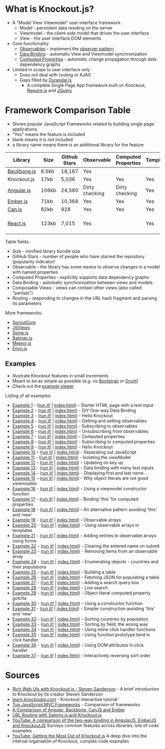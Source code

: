 # What is Knockout.js?

 * A "Model View Viewmodel" user interface framework
   * Model - persistent data residing on the server
   * Viewmodel - the client-side model that drives the user interface
   * View - the user interface DOM elements
 * Core functionality
   * [Observables](http://knockoutjs.com/documentation/observables.html) - implement the [observer pattern](http://en.wikipedia.org/wiki/Observer_pattern)
   * [Data Binding](http://knockoutjs.com/documentation/binding-syntax.html) - automatic View and Viewmodel synchronization
   * [Computed Properties](http://knockoutjs.com/documentation/computedObservables.html) - automatic change propagation through data dependency graphs
 * Limited in scope to user interface only
   * Does not deal with routing or AJAX
   * Gaps filled by [Durandal.js](http://durandaljs.com/)
     * A complete Single Page App framework built on Knockout, [Require.js](http://requirejs.org/) and [JQuery](http://jquery.com/)

# Framework Comparison Table

 * Shows popular JavaScript Frameworks related to building single page applications
 * "Yes" means the feature is included
 * blank means it is not included
 * a library name means there is an additional library for the feature

| Library     | Size | Github Stars | Observable| Computed Properties | Templating | Data Binding | Composable Views  | Routing   |
|-------------|------|--------------|-------------------|---------------------|------------|--------------|-------------------|-----------|
| [Backbone.js](http://backbonejs.org/) | 6.5kb| 18,167       | Yes               |                     |            |              | Yes               | Yes       |
| Knockout.js | 17kb | 5,036        | Yes               | Yes                 | Yes        | Yes          | Durandal          | Durandal  |
| [Angular.js](https://angularjs.org/) | 106kb| 24,580       | Dirty checking    | Dirty checking      | Yes        | Yes          | AngularUI         | UI-Router |
| [Ember.js](http://emberjs.com/)    | 71kb | 10,368       | Yes               | Yes                 | Yes        | Yes          | Yes               | Yes       |
| [Can.js](http://canjs.com/)    | 82kb | 928          | Yes               | Yes                 | Yes        | Yes          | Yes               | Yes       |
| [React.js](https://github.com/facebook/react) | 123kb| 7,015        | Yes               |                     | Yes        | Yes          | Yes               | react-router-component |

Table fields:

 * Size - minified library bundle size
 * GitHub Stars - number of people who have starred the repository (popularity indicator)
 * Observable - the library has some means to observe changes in a model with named properties
 * Computed Properties - explicitly supports data dependency graphs
 * Data Binding - automatic synchronization between views and models
 * Composable Views - views can contain other views (also called "partials")
 * Routing - responding to changes in the URL hash fragment and parsing its parameters

More frameworks:

 * [SproutCore](http://sproutcore.com/)
 * [JSViews](http://www.jsviews.com/)
 * [Spine.js](http://spinejs.com/)
 * [Batman.js](http://batmanjs.org/)
 * [Meteor.js](https://www.meteor.com/)
 * [Enyo.js](http://enyojs.com/)

## Examples

 * Illustrate Knockout features in small increments
 * Meant to be as simple as possible (e.g. no [Bootstrap](http://getbootstrap.com/) or [Grunt](http://gruntjs.com/))
 * Check out the [example viewer](http://curran.github.io/screencasts/introToKnockout/exampleViewer)

Listing of all examples:

 * [Example 1](https://github.com/curran/screencasts/tree/gh-pages/introToAngular/examples/snapshots/snapshot01) - ([run it!](http://curran.github.io/screencasts/introToAngular/examples/snapshots/snapshot01) | [index.html](https://github.com/curran/screencasts/tree/gh-pages/introToAngular/examples/snapshots/snapshot01/index.html)) - Starter HTML page with a text input
 * [Example 2](https://github.com/curran/screencasts/tree/gh-pages/introToAngular/examples/snapshots/snapshot02) - ([run it!](http://curran.github.io/screencasts/introToAngular/examples/snapshots/snapshot02) | [index.html](https://github.com/curran/screencasts/tree/gh-pages/introToAngular/examples/snapshots/snapshot02/index.html)) - DIY One-way Data Binding
 * [Example 3](https://github.com/curran/screencasts/tree/gh-pages/introToAngular/examples/snapshots/snapshot03) - ([run it!](http://curran.github.io/screencasts/introToAngular/examples/snapshots/snapshot03) | [index.html](https://github.com/curran/screencasts/tree/gh-pages/introToAngular/examples/snapshots/snapshot03/index.html)) - Hello Knockout
 * [Example 4](https://github.com/curran/screencasts/tree/gh-pages/introToAngular/examples/snapshots/snapshot04) - ([run it!](http://curran.github.io/screencasts/introToAngular/examples/snapshots/snapshot04) | [index.html](https://github.com/curran/screencasts/tree/gh-pages/introToAngular/examples/snapshots/snapshot04/index.html)) - Getting and setting observables
 * [Example 5](https://github.com/curran/screencasts/tree/gh-pages/introToAngular/examples/snapshots/snapshot05) - ([run it!](http://curran.github.io/screencasts/introToAngular/examples/snapshots/snapshot05) | [index.html](https://github.com/curran/screencasts/tree/gh-pages/introToAngular/examples/snapshots/snapshot05/index.html)) - Subscribing to observables
 * [Example 6](https://github.com/curran/screencasts/tree/gh-pages/introToAngular/examples/snapshots/snapshot06) - ([run it!](http://curran.github.io/screencasts/introToAngular/examples/snapshots/snapshot06) | [index.html](https://github.com/curran/screencasts/tree/gh-pages/introToAngular/examples/snapshots/snapshot06/index.html)) - Unsubscribing from observables
 * [Example 7](https://github.com/curran/screencasts/tree/gh-pages/introToAngular/examples/snapshots/snapshot07) - ([run it!](http://curran.github.io/screencasts/introToAngular/examples/snapshots/snapshot07) | [index.html](https://github.com/curran/screencasts/tree/gh-pages/introToAngular/examples/snapshots/snapshot07/index.html)) - Computed properties
 * [Example 8](https://github.com/curran/screencasts/tree/gh-pages/introToAngular/examples/snapshots/snapshot08) - ([run it!](http://curran.github.io/screencasts/introToAngular/examples/snapshots/snapshot08) | [index.html](https://github.com/curran/screencasts/tree/gh-pages/introToAngular/examples/snapshots/snapshot08/index.html)) - Subscribing to computed properties
 * [Example 9](https://github.com/curran/screencasts/tree/gh-pages/introToAngular/examples/snapshots/snapshot09) - ([run it!](http://curran.github.io/screencasts/introToAngular/examples/snapshots/snapshot09) | [index.html](https://github.com/curran/screencasts/tree/gh-pages/introToAngular/examples/snapshots/snapshot09/index.html)) - Hello Knockout
 * [Example 10](https://github.com/curran/screencasts/tree/gh-pages/introToAngular/examples/snapshots/snapshot10) - ([run it!](http://curran.github.io/screencasts/introToAngular/examples/snapshots/snapshot10) | [index.html](https://github.com/curran/screencasts/tree/gh-pages/introToAngular/examples/snapshots/snapshot10/index.html)) - Separating out JavaScript
 * [Example 11](https://github.com/curran/screencasts/tree/gh-pages/introToAngular/examples/snapshots/snapshot11) - ([run it!](http://curran.github.io/screencasts/introToAngular/examples/snapshots/snapshot11) | [index.html](https://github.com/curran/screencasts/tree/gh-pages/introToAngular/examples/snapshots/snapshot11/index.html)) - Isolating the viewModel
 * [Example 12](https://github.com/curran/screencasts/tree/gh-pages/introToAngular/examples/snapshots/snapshot12) - ([run it!](http://curran.github.io/screencasts/introToAngular/examples/snapshots/snapshot12) | [index.html](https://github.com/curran/screencasts/tree/gh-pages/introToAngular/examples/snapshots/snapshot12/index.html)) - Updating on key up
 * [Example 13](https://github.com/curran/screencasts/tree/gh-pages/introToAngular/examples/snapshots/snapshot13) - ([run it!](http://curran.github.io/screencasts/introToAngular/examples/snapshots/snapshot13) | [index.html](https://github.com/curran/screencasts/tree/gh-pages/introToAngular/examples/snapshots/snapshot13/index.html)) - Data binding with many text inputs
 * [Example 14](https://github.com/curran/screencasts/tree/gh-pages/introToAngular/examples/snapshots/snapshot14) - ([run it!](http://curran.github.io/screencasts/introToAngular/examples/snapshots/snapshot14) | [index.html](https://github.com/curran/screencasts/tree/gh-pages/introToAngular/examples/snapshots/snapshot14/index.html)) - Displaying first and last name
 * [Example 15](https://github.com/curran/screencasts/tree/gh-pages/introToAngular/examples/snapshots/snapshot15) - ([run it!](http://curran.github.io/screencasts/introToAngular/examples/snapshots/snapshot15) | [index.html](https://github.com/curran/screencasts/tree/gh-pages/introToAngular/examples/snapshots/snapshot15/index.html)) - Why object literals are not good viewmodels
 * [Example 16](https://github.com/curran/screencasts/tree/gh-pages/introToAngular/examples/snapshots/snapshot16) - ([run it!](http://curran.github.io/screencasts/introToAngular/examples/snapshots/snapshot16) | [index.html](https://github.com/curran/screencasts/tree/gh-pages/introToAngular/examples/snapshots/snapshot16/index.html)) - Using a viewmodel constructor function
 * [Example 17](https://github.com/curran/screencasts/tree/gh-pages/introToAngular/examples/snapshots/snapshot17) - ([run it!](http://curran.github.io/screencasts/introToAngular/examples/snapshots/snapshot17) | [index.html](https://github.com/curran/screencasts/tree/gh-pages/introToAngular/examples/snapshots/snapshot17/index.html)) - Binding 'this' for computed properties
 * [Example 18](https://github.com/curran/screencasts/tree/gh-pages/introToAngular/examples/snapshots/snapshot18) - ([run it!](http://curran.github.io/screencasts/introToAngular/examples/snapshots/snapshot18) | [index.html](https://github.com/curran/screencasts/tree/gh-pages/introToAngular/examples/snapshots/snapshot18/index.html)) - An alternative pattern avoiding 'this' and 'new'
 * [Example 19](https://github.com/curran/screencasts/tree/gh-pages/introToAngular/examples/snapshots/snapshot19) - ([run it!](http://curran.github.io/screencasts/introToAngular/examples/snapshots/snapshot19) | [index.html](https://github.com/curran/screencasts/tree/gh-pages/introToAngular/examples/snapshots/snapshot19/index.html)) - Observable arrays
 * [Example 20](https://github.com/curran/screencasts/tree/gh-pages/introToAngular/examples/snapshots/snapshot20) - ([run it!](http://curran.github.io/screencasts/introToAngular/examples/snapshots/snapshot20) | [index.html](https://github.com/curran/screencasts/tree/gh-pages/introToAngular/examples/snapshots/snapshot20/index.html)) - Using observable arrays in templates
 * [Example 21](https://github.com/curran/screencasts/tree/gh-pages/introToAngular/examples/snapshots/snapshot21) - ([run it!](http://curran.github.io/screencasts/introToAngular/examples/snapshots/snapshot21) | [index.html](https://github.com/curran/screencasts/tree/gh-pages/introToAngular/examples/snapshots/snapshot21/index.html)) - Adding entries to observable arrays using forms
 * [Example 22](https://github.com/curran/screencasts/tree/gh-pages/introToAngular/examples/snapshots/snapshot22) - ([run it!](http://curran.github.io/screencasts/introToAngular/examples/snapshots/snapshot22) | [index.html](https://github.com/curran/screencasts/tree/gh-pages/introToAngular/examples/snapshots/snapshot22/index.html)) - Clearing the entered name on submit
 * [Example 23](https://github.com/curran/screencasts/tree/gh-pages/introToAngular/examples/snapshots/snapshot23) - ([run it!](http://curran.github.io/screencasts/introToAngular/examples/snapshots/snapshot23) | [index.html](https://github.com/curran/screencasts/tree/gh-pages/introToAngular/examples/snapshots/snapshot23/index.html)) - Removing items from an observable array
 * [Example 24](https://github.com/curran/screencasts/tree/gh-pages/introToAngular/examples/snapshots/snapshot24) - ([run it!](http://curran.github.io/screencasts/introToAngular/examples/snapshots/snapshot24) | [index.html](https://github.com/curran/screencasts/tree/gh-pages/introToAngular/examples/snapshots/snapshot24/index.html)) - Enumerating objects - countries and their populations
 * [Example 25](https://github.com/curran/screencasts/tree/gh-pages/introToAngular/examples/snapshots/snapshot25) - ([run it!](http://curran.github.io/screencasts/introToAngular/examples/snapshots/snapshot25) | [index.html](https://github.com/curran/screencasts/tree/gh-pages/introToAngular/examples/snapshots/snapshot25/index.html)) - Building a table
 * [Example 26](https://github.com/curran/screencasts/tree/gh-pages/introToAngular/examples/snapshots/snapshot26) - ([run it!](http://curran.github.io/screencasts/introToAngular/examples/snapshots/snapshot26) | [index.html](https://github.com/curran/screencasts/tree/gh-pages/introToAngular/examples/snapshots/snapshot26/index.html)) - Fetching JSON for populating a table
 * [Example 27](https://github.com/curran/screencasts/tree/gh-pages/introToAngular/examples/snapshots/snapshot27) - ([run it!](http://curran.github.io/screencasts/introToAngular/examples/snapshots/snapshot27) | [index.html](https://github.com/curran/screencasts/tree/gh-pages/introToAngular/examples/snapshots/snapshot27/index.html)) - Adding a search query box
 * [Example 28](https://github.com/curran/screencasts/tree/gh-pages/introToAngular/examples/snapshots/snapshot28) - ([run it!](http://curran.github.io/screencasts/introToAngular/examples/snapshots/snapshot28) | [index.html](https://github.com/curran/screencasts/tree/gh-pages/introToAngular/examples/snapshots/snapshot28/index.html)) - Live search
 * [Example 29](https://github.com/curran/screencasts/tree/gh-pages/introToAngular/examples/snapshots/snapshot29) - ([run it!](http://curran.github.io/screencasts/introToAngular/examples/snapshots/snapshot29) | [index.html](https://github.com/curran/screencasts/tree/gh-pages/introToAngular/examples/snapshots/snapshot29/index.html)) - Object literal computed property gotcha
 * [Example 30](https://github.com/curran/screencasts/tree/gh-pages/introToAngular/examples/snapshots/snapshot30) - ([run it!](http://curran.github.io/screencasts/introToAngular/examples/snapshots/snapshot30) | [index.html](https://github.com/curran/screencasts/tree/gh-pages/introToAngular/examples/snapshots/snapshot30/index.html)) - Using a constructor function
 * [Example 31](https://github.com/curran/screencasts/tree/gh-pages/introToAngular/examples/snapshots/snapshot31) - ([run it!](http://curran.github.io/screencasts/introToAngular/examples/snapshots/snapshot31) | [index.html](https://github.com/curran/screencasts/tree/gh-pages/introToAngular/examples/snapshots/snapshot31/index.html)) - Simpler construction avoiding 'this' and 'new'
 * [Example 32](https://github.com/curran/screencasts/tree/gh-pages/introToAngular/examples/snapshots/snapshot32) - ([run it!](http://curran.github.io/screencasts/introToAngular/examples/snapshots/snapshot32) | [index.html](https://github.com/curran/screencasts/tree/gh-pages/introToAngular/examples/snapshots/snapshot32/index.html)) - Sorting countries by population
 * [Example 33](https://github.com/curran/screencasts/tree/gh-pages/introToAngular/examples/snapshots/snapshot33) - ([run it!](http://curran.github.io/screencasts/introToAngular/examples/snapshots/snapshot33) | [index.html](https://github.com/curran/screencasts/tree/gh-pages/introToAngular/examples/snapshots/snapshot33/index.html)) - Sorting by field, the wrong way
 * [Example 34](https://github.com/curran/screencasts/tree/gh-pages/introToAngular/examples/snapshots/snapshot34) - ([run it!](http://curran.github.io/screencasts/introToAngular/examples/snapshots/snapshot34) | [index.html](https://github.com/curran/screencasts/tree/gh-pages/introToAngular/examples/snapshots/snapshot34/index.html)) - Using inline click handler functions
 * [Example 35](https://github.com/curran/screencasts/tree/gh-pages/introToAngular/examples/snapshots/snapshot35) - ([run it!](http://curran.github.io/screencasts/introToAngular/examples/snapshots/snapshot35) | [index.html](https://github.com/curran/screencasts/tree/gh-pages/introToAngular/examples/snapshots/snapshot35/index.html)) - Using function.prototype.bind in click handler
 * [Example 36](https://github.com/curran/screencasts/tree/gh-pages/introToAngular/examples/snapshots/snapshot36) - ([run it!](http://curran.github.io/screencasts/introToAngular/examples/snapshots/snapshot36) | [index.html](https://github.com/curran/screencasts/tree/gh-pages/introToAngular/examples/snapshots/snapshot36/index.html)) - Using DOM attributes in click handler
 * [Example 37](https://github.com/curran/screencasts/tree/gh-pages/introToAngular/examples/snapshots/snapshot37) - ([run it!](http://curran.github.io/screencasts/introToAngular/examples/snapshots/snapshot37) | [index.html](https://github.com/curran/screencasts/tree/gh-pages/introToAngular/examples/snapshots/snapshot37/index.html)) - Interactively reversing sort order

# Sources

 * [Rich Web UIs with Knockout.js - Steven Sanderson](https://www.youtube.com/watch?v=MNiUcuo3Wio) - A brief introduction to Knockout by its creator Steven Sanderson
 * [learn.knockoutjs.com](http://learn.knockoutjs.com/) - Knockout interactive tutorial
 * [Top JavaScript MVC Frameworks](http://www.infoq.com/research/top-javascript-mvc-frameworks) - Comparison of frameworks
 * [A Comparison of Angular, Backbone, CanJS and Ember](http://sporto.github.io/blog/2013/04/12/comparison-angular-backbone-can-ember/)
 * [URL Routing with Sammy.js and Knockout.js](http://www.softfinity.com/blog/an-simple-introduction-to-url-routing/)
 * [YouTube: A comparison of the two-way binding in AngularJS, EmberJS and KnockoutJS](https://www.youtube.com/watch?v=mVjpwia1YN4) Surveys common features across libraries, lots of code examples
 * [YouTube: Getting the Most Out of Knockout js](https://www.youtube.com/watch?v=a108oDs39Ss) A deep dive into the internal organiation of Knockout, complex code examples
